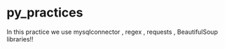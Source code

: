 # py_practices

In this practice we use mysqlconnector , regex , requests , BeautifulSoup libraries!!
